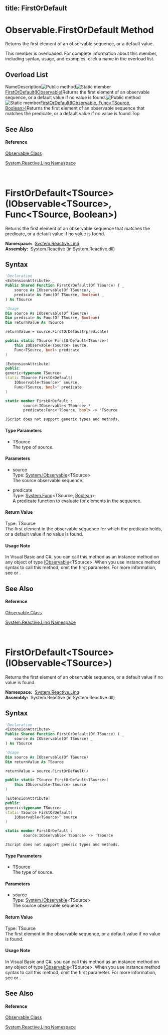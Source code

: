 title: FirstOrDefault
---
# Observable.FirstOrDefault Method

Returns the first element of an observable sequence, or a default value.

This member is overloaded. For complete information about this member, including syntax, usage, and examples, click a name in the overload list.

## Overload List

NameDescription![Public method](https://reactiveui.net/assets/img/Hh303103.pubmethod(en-us,VS.103).gif "Public method")![Static member](https://reactiveui.net/assets/img/Hh244319.static(en-us,VS.103).gif "Static member")[FirstOrDefault<TSource>(IObservable<TSource>)](https://msdn.microsoft.com/en-us/library/m:system.reactive.linq.observable.firstordefault%60%601(system.iobservable%7b%60%600%7d)(v=VS.103))Returns the first element of an observable sequence, or a default value if no value is found.![Public method](https://reactiveui.net/assets/img/Hh303103.pubmethod(en-us,VS.103).gif "Public method")![Static member](https://reactiveui.net/assets/img/Hh244319.static(en-us,VS.103).gif "Static member")[FirstOrDefault<TSource>(IObservable<TSource>, Func<TSource, Boolean>)](https://msdn.microsoft.com/en-us/library/m:system.reactive.linq.observable.firstordefault%60%601(system.iobservable%7b%60%600%7d%2csystem.func%7b%60%600%2csystem.boolean%7d)(v=VS.103))Returns the first element of an observable sequence that matches the predicate, or a default value if no value is found.Top

## See Also

#### Reference

[Observable Class](Observable/Observable)

[System.Reactive.Linq Namespace](System.Reactive.Linq/System.Reactive.Linq)



<br />

# FirstOrDefault\<TSource\>(IObservable\<TSource\>, Func\<TSource, Boolean\>)

Returns the first element of an observable sequence that matches the predicate, or a default value if no value is found.

**Namespace:**  [System.Reactive.Linq](System.Reactive.Linq/System.Reactive.Linq)  
**Assembly:**  System.Reactive (in System.Reactive.dll)

## Syntax

```vb
'Declaration
<ExtensionAttribute> _
Public Shared Function FirstOrDefault(Of TSource) ( _
    source As IObservable(Of TSource), _
    predicate As Func(Of TSource, Boolean) _
) As TSource
```

```vb
'Usage
Dim source As IObservable(Of TSource)
Dim predicate As Func(Of TSource, Boolean)
Dim returnValue As TSource

returnValue = source.FirstOrDefault(predicate)
```

```csharp
public static TSource FirstOrDefault<TSource>(
    this IObservable<TSource> source,
    Func<TSource, bool> predicate
)
```

```c++
[ExtensionAttribute]
public:
generic<typename TSource>
static TSource FirstOrDefault(
    IObservable<TSource>^ source, 
    Func<TSource, bool>^ predicate
)
```

```fsharp
static member FirstOrDefault : 
        source:IObservable<'TSource> * 
        predicate:Func<'TSource, bool> -> 'TSource 
```

```jscript
JScript does not support generic types and methods.
```

#### Type Parameters

- TSource  
  The type of source.

#### Parameters

- source  
  Type: [System.IObservable](https://msdn.microsoft.com/en-us/library/Dd990377)\<TSource\>  
  The source observable sequence.

- predicate  
  Type: [System.Func](https://msdn.microsoft.com/en-us/library/Bb549151)\<TSource, [Boolean](https://msdn.microsoft.com/en-us/library/a28wyd50)\>  
  A predicate function to evaluate for elements in the sequence.

#### Return Value

Type: TSource  
The first element in the observable sequence for which the predicate holds, or a default value if no value is found.

#### Usage Note

In Visual Basic and C\#, you can call this method as an instance method on any object of type [IObservable](https://msdn.microsoft.com/en-us/library/Dd990377)\<TSource\>. When you use instance method syntax to call this method, omit the first parameter. For more information, see [](https://msdn.microsoft.com/en-us/library/Bb384936) or [](https://msdn.microsoft.com/en-us/library/Bb383977).

## See Also

#### Reference

[Observable Class](Observable/Observable)

[System.Reactive.Linq Namespace](System.Reactive.Linq/System.Reactive.Linq)



<br />

# FirstOrDefault\<TSource\>(IObservable\<TSource\>)

Returns the first element of an observable sequence, or a default value if no value is found.

**Namespace:**  [System.Reactive.Linq](System.Reactive.Linq/System.Reactive.Linq)  
**Assembly:**  System.Reactive (in System.Reactive.dll)

## Syntax

```vb
'Declaration
<ExtensionAttribute> _
Public Shared Function FirstOrDefault(Of TSource) ( _
    source As IObservable(Of TSource) _
) As TSource
```

```vb
'Usage
Dim source As IObservable(Of TSource)
Dim returnValue As TSource

returnValue = source.FirstOrDefault()
```

```csharp
public static TSource FirstOrDefault<TSource>(
    this IObservable<TSource> source
)
```

```c++
[ExtensionAttribute]
public:
generic<typename TSource>
static TSource FirstOrDefault(
    IObservable<TSource>^ source
)
```

```fsharp
static member FirstOrDefault : 
        source:IObservable<'TSource> -> 'TSource 
```

```jscript
JScript does not support generic types and methods.
```

#### Type Parameters

- TSource  
  The type of source.

#### Parameters

- source  
  Type: [System.IObservable](https://msdn.microsoft.com/en-us/library/Dd990377)\<TSource\>  
  The source observable sequence.

#### Return Value

Type: TSource  
The first element in the observable sequence, or a default value if no value is found.

#### Usage Note

In Visual Basic and C\#, you can call this method as an instance method on any object of type [IObservable](https://msdn.microsoft.com/en-us/library/Dd990377)\<TSource\>. When you use instance method syntax to call this method, omit the first parameter. For more information, see [](https://msdn.microsoft.com/en-us/library/Bb384936) or [](https://msdn.microsoft.com/en-us/library/Bb383977).

## See Also

#### Reference

[Observable Class](Observable/Observable)

[System.Reactive.Linq Namespace](System.Reactive.Linq/System.Reactive.Linq)
